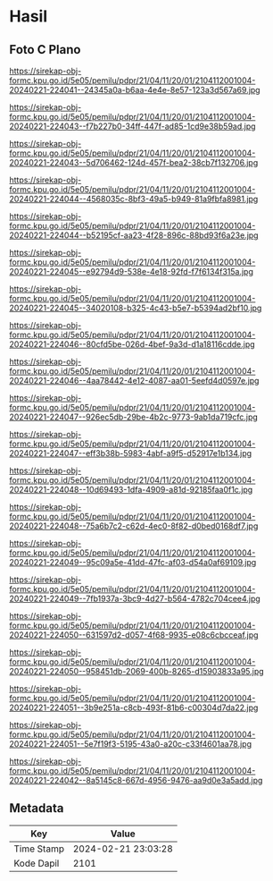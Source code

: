 # Hasil

## Foto C Plano

https://sirekap-obj-formc.kpu.go.id/5e05/pemilu/pdpr/21/04/11/20/01/2104112001004-20240221-224041--24345a0a-b6aa-4e4e-8e57-123a3d567a69.jpg

https://sirekap-obj-formc.kpu.go.id/5e05/pemilu/pdpr/21/04/11/20/01/2104112001004-20240221-224043--f7b227b0-34ff-447f-ad85-1cd9e38b59ad.jpg

https://sirekap-obj-formc.kpu.go.id/5e05/pemilu/pdpr/21/04/11/20/01/2104112001004-20240221-224043--5d706462-124d-457f-bea2-38cb7f132706.jpg

https://sirekap-obj-formc.kpu.go.id/5e05/pemilu/pdpr/21/04/11/20/01/2104112001004-20240221-224044--4568035c-8bf3-49a5-b949-81a9fbfa8981.jpg

https://sirekap-obj-formc.kpu.go.id/5e05/pemilu/pdpr/21/04/11/20/01/2104112001004-20240221-224044--b52195cf-aa23-4f28-896c-88bd93f6a23e.jpg

https://sirekap-obj-formc.kpu.go.id/5e05/pemilu/pdpr/21/04/11/20/01/2104112001004-20240221-224045--e92794d9-538e-4e18-92fd-f7f6134f315a.jpg

https://sirekap-obj-formc.kpu.go.id/5e05/pemilu/pdpr/21/04/11/20/01/2104112001004-20240221-224045--34020108-b325-4c43-b5e7-b5394ad2bf10.jpg

https://sirekap-obj-formc.kpu.go.id/5e05/pemilu/pdpr/21/04/11/20/01/2104112001004-20240221-224046--80cfd5be-026d-4bef-9a3d-d1a18116cdde.jpg

https://sirekap-obj-formc.kpu.go.id/5e05/pemilu/pdpr/21/04/11/20/01/2104112001004-20240221-224046--4aa78442-4e12-4087-aa01-5eefd4d0597e.jpg

https://sirekap-obj-formc.kpu.go.id/5e05/pemilu/pdpr/21/04/11/20/01/2104112001004-20240221-224047--926ec5db-29be-4b2c-9773-9ab1da719cfc.jpg

https://sirekap-obj-formc.kpu.go.id/5e05/pemilu/pdpr/21/04/11/20/01/2104112001004-20240221-224047--eff3b38b-5983-4abf-a9f5-d52917e1b134.jpg

https://sirekap-obj-formc.kpu.go.id/5e05/pemilu/pdpr/21/04/11/20/01/2104112001004-20240221-224048--10d69493-1dfa-4909-a81d-92185faa0f1c.jpg

https://sirekap-obj-formc.kpu.go.id/5e05/pemilu/pdpr/21/04/11/20/01/2104112001004-20240221-224048--75a6b7c2-c62d-4ec0-8f82-d0bed0168df7.jpg

https://sirekap-obj-formc.kpu.go.id/5e05/pemilu/pdpr/21/04/11/20/01/2104112001004-20240221-224049--95c09a5e-41dd-47fc-af03-d54a0af69109.jpg

https://sirekap-obj-formc.kpu.go.id/5e05/pemilu/pdpr/21/04/11/20/01/2104112001004-20240221-224049--7fb1937a-3bc9-4d27-b564-4782c704cee4.jpg

https://sirekap-obj-formc.kpu.go.id/5e05/pemilu/pdpr/21/04/11/20/01/2104112001004-20240221-224050--631597d2-d057-4f68-9935-e08c6cbcceaf.jpg

https://sirekap-obj-formc.kpu.go.id/5e05/pemilu/pdpr/21/04/11/20/01/2104112001004-20240221-224050--958451db-2069-400b-8265-d15903833a95.jpg

https://sirekap-obj-formc.kpu.go.id/5e05/pemilu/pdpr/21/04/11/20/01/2104112001004-20240221-224051--3b9e251a-c8cb-493f-81b6-c00304d7da22.jpg

https://sirekap-obj-formc.kpu.go.id/5e05/pemilu/pdpr/21/04/11/20/01/2104112001004-20240221-224051--5e7f19f3-5195-43a0-a20c-c33f4601aa78.jpg

https://sirekap-obj-formc.kpu.go.id/5e05/pemilu/pdpr/21/04/11/20/01/2104112001004-20240221-224042--8a5145c8-667d-4956-9476-aa9d0e3a5add.jpg


## Metadata

| Key        | Value               |
| ---------- | ------------------- |
| Time Stamp | 2024-02-21 23:03:28 |
| Kode Dapil | 2101                |



